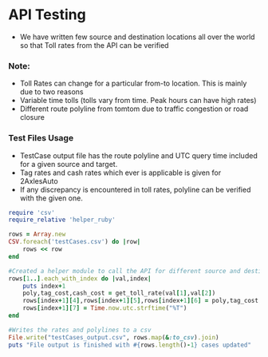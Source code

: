 # API Testing
* We have written few source and destination locations all over the world so that Toll rates from the API can be verified

### Note:
* Toll Rates can change for a particular from-to location. This is mainly due to two reasons
* Variable time tolls (tolls vary from time. Peak hours can have high rates)
* Different route polyline from tomtom due to traffic congestion or road closure

### Test Files Usage
* TestCase output file has the route polyline and UTC query time included for a given source and target.
* Tag rates and cash rates which ever is applicable is given for 2AxlesAuto
* If any discrepancy is encountered in toll rates, polyline can be verified with the given one.


```ruby
require 'csv'
require_relative 'helper_ruby'

rows = Array.new
CSV.foreach('testCases.csv') do |row|
    rows << row
end

#Created a helper module to call the API for different source and destination combinations
rows[1..].each_with_index do |val,index|
    puts index+1
    poly,tag_cost,cash_cost = get_toll_rate(val[1],val[2])
    rows[index+1][4],rows[index+1][5],rows[index+1][6] = poly,tag_cost,cash_cost
    rows[index+1][7] = Time.now.utc.strftime("%T")
end

#Writes the rates and polylines to a csv
File.write("testCases_output.csv", rows.map(&:to_csv).join)
puts "File output is finished with #{rows.length()-1} cases updated"

```